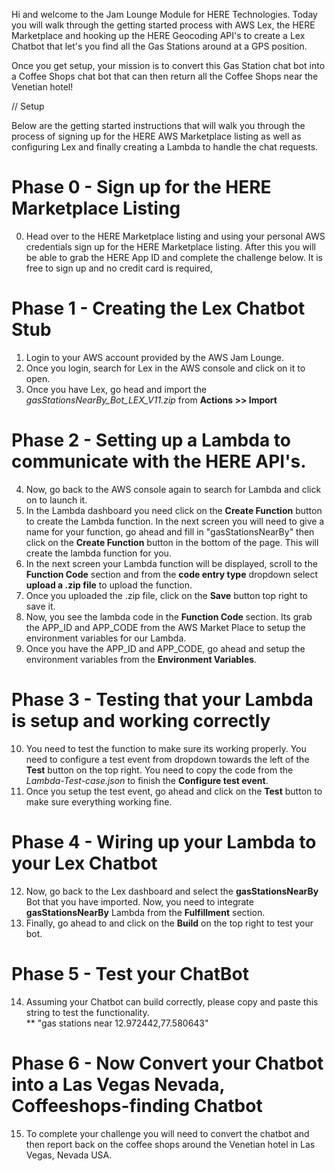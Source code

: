 Hi and welcome to the Jam Lounge Module for HERE Technologies. Today you will walk through the getting started process with AWS Lex, the HERE Marketplace and hooking up the HERE Geocoding API's to create a Lex Chatbot that let's you find all the Gas Stations around at a GPS position.

Once you get setup, your mission is to convert this Gas Station chat bot into a Coffee Shops chat bot that can then return all the Coffee Shops near the Venetian hotel!

// Setup

Below are the getting started instructions that will walk you through the process of signing up for the HERE AWS Marketplace listing as well as configuring Lex and finally creating a Lambda to handle the chat requests.

# Phase 0 - Sign up for the HERE Marketplace Listing
0. Head over to the HERE Marketplace listing and using your personal AWS credentials sign up for the HERE Marketplace listing.  After this you will be able to grab the HERE App ID and complete the challenge below. It is free to sign up and no credit card is required,

# Phase 1 - Creating the Lex Chatbot Stub
1. Login to your AWS account provided by the AWS Jam Lounge.
2. Once you login, search for Lex in the AWS console and click on it to open.
3. Once you have Lex, go head and import the _gasStationsNearBy_Bot_LEX_V11.zip_ from **Actions >> Import**

# Phase 2 - Setting up a Lambda to communicate with the HERE API's.
4. Now, go back to the AWS console again to search for Lambda and click on to launch it.
5. In the Lambda dashboard you need click on the **Create Function** button to create the Lambda function. In the next screen you will need to give a name for your function, go ahead and fill in "gasStationsNearBy" then click on the **Create Function** button in the bottom of the page. This will create the lambda function for you.
6. In the next screen your Lambda function will be displayed, scroll to the **Function Code** section and from the **code entry type** dropdown select  **upload a .zip file** to upload the function. 
7. Once you uploaded the .zip file, click on the **Save** button top right to save it.
8. Now, you see the lambda code in the **Function Code** section. Its grab the APP_ID and APP_CODE from the AWS Market Place to setup the environment variables for our Lambda.
9. Once you have the APP_ID and APP_CODE, go ahead and setup the environment variables from the **Environment Variables**.

# Phase 3 - Testing that your Lambda is setup and working correctly
10. You need to test the function to make sure its working properly. You need to configure a test event from dropdown towards the left of the **Test** button on the top right. You need to copy the code from the _Lambda-Test-case.json_ to finish the **Configure test event**.
11. Once you setup the test event, go ahead and click on the **Test** button to make sure everything working fine.

# Phase 4 - Wiring up your Lambda to your Lex Chatbot
12. Now, go back to the Lex dashboard and select the **gasStationsNearBy** Bot that you have imported. Now, you need to  integrate **gasStationsNearBy** Lambda from the **Fulfillment** section.
13. Finally, go ahead to and click on the **Build** on the top right to test your bot.

# Phase 5 - Test your ChatBot
14. Assuming your Chatbot can build correctly, please copy and paste this string to test the functionality.  
** "gas stations near 12.972442,77.580643"

# Phase 6 - Now Convert your Chatbot into a Las Vegas Nevada, Coffeeshops-finding Chatbot
15. To complete your challenge you will need to convert the chatbot and then report back on the coffee shops around the Venetian hotel in Las Vegas, Nevada USA.
